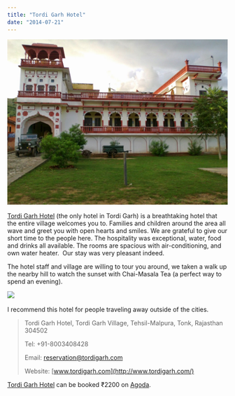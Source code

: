 ```yaml
---
title: "Tordi Garh Hotel"
date: "2014-07-21"
---
```


![](images/photo-1024x768.jpg)

[Tordi Garh Hotel](http://www.agoda.com/en-in/tordi-garh-hotel/hotel/malpura-in.html?cid=1649959 "Agoda: Tordi Garh") (the only hotel in Tordi Garh) is a breathtaking hotel that the entire village welcomes you to. Families and children around the area all wave and greet you with open hearts and smiles. We are grateful to give our short time to the people here. The hospitality was exceptional, water, food and drinks all available. The rooms are spacious with air-conditioning, and own water heater.  Our stay was very pleasant indeed.

The hotel staff and village are willing to tour you around, we taken a walk up the nearby hill to watch the sunset with Chai-Masala Tea (a perfect way to spend an evening).

![](images/IMG_3731-MOTION.gif)

I recommend this hotel for people traveling away outside of the cities.

> Tordi Garh Hotel, Tordi Garh Village, Tehsil-Malpura, Tonk, Rajasthan 304502
> 
> Tel: +91-8003408428
> 
> Email: [reservation@tordigarh.com](mailto:reservation@tordigarh.com)
> 
> Website: [www.tordigarh.com](http://www.tordigarh.com/)

[Tordi Garh Hotel](http://www.agoda.com/en-in/tordi-garh-hotel/hotel/malpura-in.html?cid=1649959 "Agoda: Tordi Garh") can be booked ₹2200 on [Agoda](http://www.agoda.com/en-in/tordi-garh-hotel/hotel/malpura-in.html?cid=1649959).
